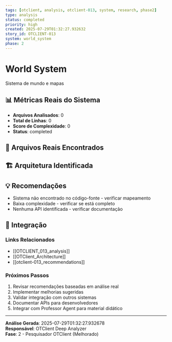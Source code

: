 ```yaml
---
tags: [otclient, analysis, otclient-013, system, research, phase2]
type: analysis
status: completed
priority: high
created: 2025-07-29T01:32:27.932632
story_id: OTCLIENT-013
system: world_system
phase: 2
---
```


# World System

Sistema de mundo e mapas

## 📊 Métricas Reais do Sistema

- **Arquivos Analisados**: 0
- **Total de Linhas**: 0
- **Score de Complexidade**: 0
- **Status**: completed

## 📁 Arquivos Reais Encontrados


## 🏗️ Arquitetura Identificada

## 💡 Recomendações
- Sistema não encontrado no código-fonte - verificar mapeamento
- Baixa complexidade - verificar se está completo
- Nenhuma API identificada - verificar documentação


## 🔗 Integração

### Links Relacionados
- [[OTCLIENT_013_analysis]]
- [[OTClient_Architecture]]
- [[otclient-013_recommendations]]

### Próximos Passos
1. Revisar recomendações baseadas em análise real
2. Implementar melhorias sugeridas
3. Validar integração com outros sistemas
4. Documentar APIs para desenvolvedores
5. Integrar com Professor Agent para material didático

---

**Análise Gerada**: 2025-07-29T01:32:27.932678  
**Responsável**: OTClient Deep Analyzer  
**Fase**: 2 - Pesquisador OTClient (Melhorado)
